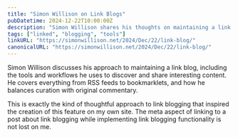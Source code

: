 ```yaml
---
title: "Simon Willison on Link Blogs"
pubDatetime: 2024-12-22T10:00:00Z
description: "Simon Willison shares his thoughts on maintaining a link blog and the tools he uses to curate interesting content."
tags: ["linked", "blogging", "tools"]
linkURL: "https://simonwillison.net/2024/Dec/22/link-blog/"
canonicalURL: "https://simonwillison.net/2024/Dec/22/link-blog/"
---
```


Simon Willison discusses his approach to maintaining a link blog, including the tools and workflows he uses to discover and share interesting content. He covers everything from RSS feeds to bookmarklets, and how he balances curation with original commentary.

This is exactly the kind of thoughtful approach to link blogging that inspired the creation of this feature on my own site. The meta aspect of linking to a post about link blogging while implementing link blogging functionality is not lost on me.